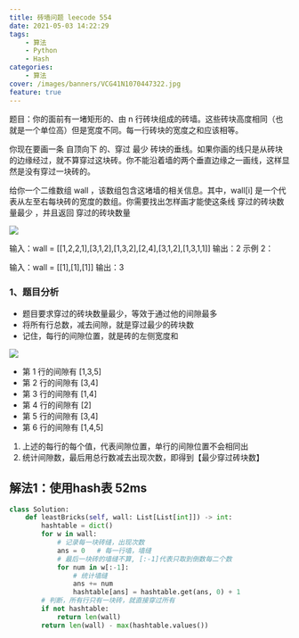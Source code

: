 ```yaml
---
title: 砖墙问题 leecode 554 
date: 2021-05-03 14:22:29
tags: 
	- 算法
	- Python
	- Hash
categories: 
	- 算法
cover: /images/banners/VCG41N1070447322.jpg
feature: true
---
```

题目：你的面前有一堵矩形的、由 n 行砖块组成的砖墙。这些砖块高度相同（也就是一个单位高）但是宽度不同。每一行砖块的宽度之和应该相等。

你现在要画一条 自顶向下 的、穿过 最少 砖块的垂线。如果你画的线只是从砖块的边缘经过，就不算穿过这块砖。你不能沿着墙的两个垂直边缘之一画线，这样显然是没有穿过一块砖的。

给你一个二维数组 wall ，该数组包含这堵墙的相关信息。其中，wall[i] 是一个代表从左至右每块砖的宽度的数组。你需要找出怎样画才能使这条线 穿过的砖块数量最少 ，并且返回 穿过的砖块数量 


![](/post/砖墙问题//querstion.png)

输入：wall = [[1,2,2,1],[3,1,2],[1,3,2],[2,4],[3,1,2],[1,3,1,1]]
输出：2
示例 2：

输入：wall = [[1],[1],[1]]
输出：3
<!--more-->

### 1、题目分析
* 题目要求穿过的砖块数量最少，等效于通过他的间隙最多
* 将所有行总数，减去间隙，就是穿过最少的砖块数
* 记住，每行的间隙位置，就是砖的左侧宽度和

![](/post/砖墙问题/wall.png)

* 第 1 行的间隙有 [1,3,5]
* 第 2 行的间隙有 [3,4]
* 第 3 行的间隙有 [1,4]
* 第 4 行的间隙有 [2]
* 第 5 行的间隙有 [3,4]
* 第 6 行的间隙有 [1,4,5]

1. 上述的每行的每个值，代表间隙位置，单行的间隙位置不会相同出
1. 统计间隙数，最后用总行数减去出现次数，即得到【最少穿过砖块数】

## 解法1：使用hash表  52ms

```python
class Solution:
    def leastBricks(self, wall: List[List[int]]) -> int:
        hashtable = dict()
        for w in wall:
            # 记录每一块砖缝，出现次数
            ans = 0   # 每一行墙，墙缝 
            # 最后一块砖的墙缝不算, [:-1]代表只取到倒数每二个数
            for num in w[:-1]:
                # 统计墙缝
                ans += num
                hashtable[ans] = hashtable.get(ans, 0) + 1
        # 判断，所有行只有一块砖，就直接穿过所有
        if not hashtable:
            return len(wall)
        return len(wall) - max(hashtable.values())
    
```


```